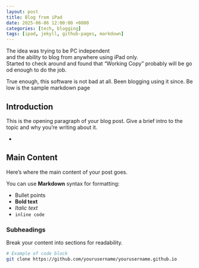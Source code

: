 ```yaml
---
layout: post
title: Blog from iPad
date: 2025-06-06 12:00:00 +0800
categories: [tech, blogging]
tags: [ipad, jekyll, github-pages, markdown]
---
```


The idea was trying to be PC independent and the ability to blog from anywhere using iPad only. Started to check around and found that “Working Copy” probably will be good enough to do the job.

True enough, this software is not bad at all. Been blogging using it since. Below is the sample markdown page


## Introduction

This is the opening paragraph of your blog post. Give a brief intro to the topic and why you’re writing about it.

-

## Main Content

Here’s where the main content of your post goes.

You can use **Markdown** syntax for formatting:
- Bullet points
- **Bold text**
- *Italic text*
- `inline code`

### Subheadings

Break your content into sections for readability.

```bash
# Example of code block
git clone https://github.com/yourusername/yourusername.github.io
```